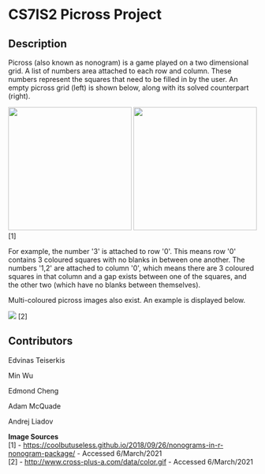 # CS7IS2 Picross Project

## Description

Picross (also known as nonogram) is a game played on a two dimensional grid. A list of numbers area attached to each row and column. These numbers represent the squares that need to be filled in by the user. An empty picross grid (left) is shown below, along with its solved counterpart (right).

<img src="https://coolbutuseless.github.io/img/nonogram/example-blank.png" width="250" height="250"> <img src="https://coolbutuseless.github.io/img/nonogram/example-solved.png" width="250" height="250"> [1]

For example, the number '3' is attached to row '0'. This means row '0' contains 3 coloured squares with no blanks in between one another. The numbers '1,2' are attached to column '0', which means there are 3 coloured squares in that column and a gap exists between one of the squares, and the other two (which have no blanks between themselves).

Multi-coloured picross images also exist. An example is displayed below.

<img src="http://www.cross-plus-a.com/data/color.gif"> [2]

## Contributors

Edvinas Teiserkis


Min Wu


Edmond Cheng


Adam McQuade


Andrej Liadov


**Image Sources**  
[1] - https://coolbutuseless.github.io/2018/09/26/nonograms-in-r-nonogram-package/ - Accessed 6/March/2021  
[2] - http://www.cross-plus-a.com/data/color.gif - Accessed 6/March/2021

